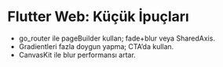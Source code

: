 # Flutter Web: Küçük İpuçları

- go_router ile pageBuilder kullan; fade+blur veya SharedAxis.
- Gradientleri fazla doygun yapma; CTA’da kullan.
- CanvasKit ile blur performansı artar.
